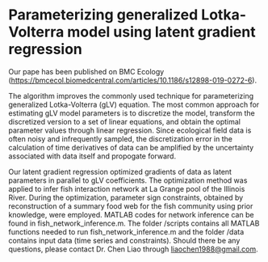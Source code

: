 # Parameterizing generalized Lotka-Volterra model using latent gradient regression

Our pape has been published on BMC Ecology (https://bmcecol.biomedcentral.com/articles/10.1186/s12898-019-0272-6).

The algorithm improves the commonly used technique for parameterizing generalized Lotka-Volterra (gLV) equation. The most common approach for estimating gLV model parameters is to discretize the model, transform the discretized version to a set of linear equations, and obtain the optimal parameter values through linear regression. Since ecological field data is often noisy and infrequently sampled, the discretization error in the calculation of time derivatives of data can be amplified by the uncertainty associated with data itself and propogate forward. 

Our latent gradient regression optimized gradients of data as latent parameters in parallel to gLV coefficients. The optimization method was applied to infer fish interaction network at La Grange pool of the Illinois River. During the optimization, parameter sign constraints, obtained by reconstruction of a summary food web for the fish community using prior knowledge, were employed. MATLAB codes for network inference can be found in fish_network_inference.m. The folder /scripts contains all MATLAB functions needed to run fish_network_inference.m and the folder /data contains input data (time series and constraints). Should there be any questions, please contact Dr. Chen Liao through liaochen1988@gmail.com.
